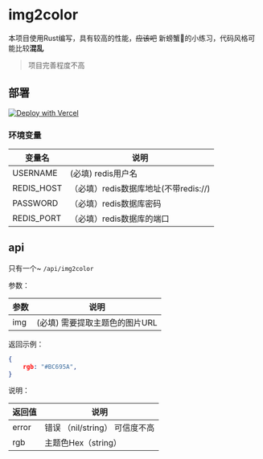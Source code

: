 # img2color
本项目使用Rust编写，具有较高的性能，~~应该吧~~
新螃蟹🦀的小练习，代码风格可能比较**混乱**

> 项目完善程度不高

## 部署
[![Deploy with Vercel](https://vercel.com/button)](https://vercel.com/new/clone?repository-url=https://github.com/yxlr123/img2color-vercel/)

### 环境变量
| 变量名               | 说明                                |
|----------------------|-------------------------------------|
| USERNAME             | (必填) redis用户名                  |
| REDIS_HOST           |（必填）redis数据库地址(不带redis://)|
| PASSWORD             |（必填）redis数据库密码              |
| REDIS_PORT           |（必填）redis数据库的端口            |

## api

只有一个~ `/api/img2color`

参数：

| 参数                  | 说明                                |
|----------------------|--------------------------------------|
| img                  | (必填) 需要提取主题色的图片URL       |

返回示例：

``` json
{
    rgb: "#BC695A",
}
```

说明：

| 返回值                   | 说明                                 |
|-------------------------|--------------------------------------|
| error                   | 错误 （nil/string）     可信度不高      |
| rgb                     | 主题色Hex（string）                    |              
